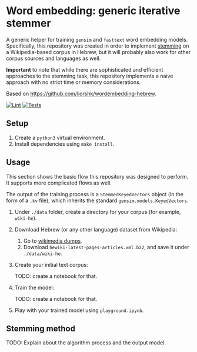 # Word embedding: generic iterative stemmer

A generic helper for training `gensim` and `fasttext` word embedding models.<br>
Specifically, this repository was created in order to
implement [stemming](https://en.wikipedia.org/wiki/Stemming)
on a Wikipedia-based corpus in Hebrew, but it will probably also work for other
corpus sources and languages as well.

**Important** to note that while there are sophisticated and efficient
approaches to the stemming task, this repository implements a naive approach
with no strict time or memory considerations.

Based on https://github.com/liorshk/wordembedding-hebrew.

[![Lint](https://github.com/asaf-kali/gensim-model-trainer/actions/workflows/lint.yml/badge.svg)](https://github.com/asaf-kali/gensim-model-trainer/actions/workflows/lint.yml)
[![Tests](https://github.com/asaf-kali/gensim-model-trainer/actions/workflows/tests.yml/badge.svg)](https://github.com/asaf-kali/gensim-model-trainer/actions/workflows/tests.yml)

## Setup

1. Create a `python3` virtual environment.
2. Install dependencies using `make install`.

## Usage

This section shows the basic flow this repository was designed to perform. It
supports more complicated flows as well.

The output of the training process is a `StemmedKeyedVectors` object (in the
form of a `.kv` file), which inherits the standard `gensim.models.KeyedVectors`.

1. Under `./data` folder, create a directory for your corpus (for
   example, `wiki-he`).


2. Download Hebrew (or any other language) dataset from Wikipedia:
    1. Go to [wikimedia dumps](https://dumps.wikimedia.org/hewiki/latest/).
    2. Download `hewiki-latest-pages-articles.xml.bz2`, and save it
       under `./data/wiki-he`.


3. Create your initial text corpus:

   TODO: create a notebook for that.


4. Train the model:

   TODO: create a notebook for that.


5. Play with your trained model using `playground.ipynb`.

## Stemming method

TODO: Explain about the algorithm process and the output model.
